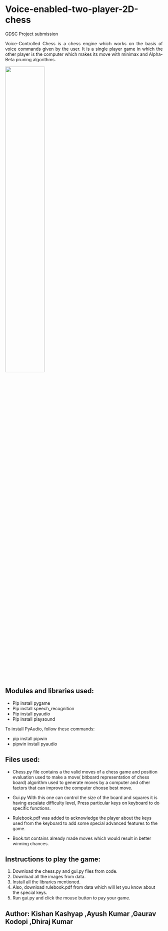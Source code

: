 # Voice-enabled-two-player-2D-chess
GDSC Project submission

 <p align = "justify">Voice-Controlled Chess is a chess engine which works on the basis of voice commands given by the user. It is a single player game in which the other player is the computer which makes its move with minimax and Alpha-Beta pruning algorithms. </p>

 <img src="C:\Users\Krish\OneDrive\Desktop\voice-enabled chess_GDSC\data\CHESS.jpg" width="50%" height="auto">

## Modules and libraries used:

<ul>
	<li>Pip install pygame</li>
	<li>Pip install speech_recognition</li>
	<li>Pip install pyaudio</li>
    <li>Pip install playsound</li>
</ul>
To install PyAudio, follow these commands:
<ul>
    <li>pip install pipwin</li>
    <li>pipwin install pyaudio</li>
</ul>
 
## Files used:

<ul>
	<li>
		<p>Chess.py file contains a the valid moves of a chess game and position evaluation used to make a move( bitboard representation of chess board) algorithm used to generate moves by a computer and other factors that can improve the computer choose best move.
		</p>
	</li>
	<li>
		<p>Gui.py With this one can control the size of the board and squares it is having escalate difficulty level, Press particular keys on keyboard to do specific functions.
		</p>
	</li>
	<li>
		<p>
			Rulebook.pdf was added to acknowledge the player about the keys used from the keyboard to add some special advanced features to the game.
		</p>
	</li>
    <li>
    	<p>
    		Book.txt contains already made moves which would result in better winning chances.
    	</p>
    </li>
</ul>    

## Instructions to play the game:
1.	Download the chess.py and gui.py files from code.
2.	Download all the images from data.
3.	Install all the libraries mentioned.
4.	Also, download rulebook.pdf from data which will let you know about the special keys.
5.	Run gui.py and click the mouse button to pay your game. 

## Author: Kishan Kashyap ,Ayush Kumar ,Gaurav Kodopi ,Dhiraj Kumar
